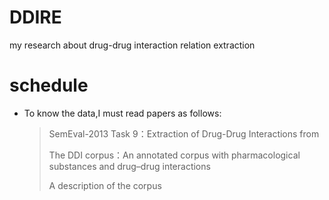 # DDIRE
my research about drug-drug interaction relation extraction 

#  schedule 
- To know the data,I must read papers as follows:

  > SemEval-2013 Task 9：Extraction of Drug-Drug Interactions from
  >
  > The DDI corpus：An annotated corpus with pharmacological substances and drug–drug interactions
  >
  > A description of the corpus


